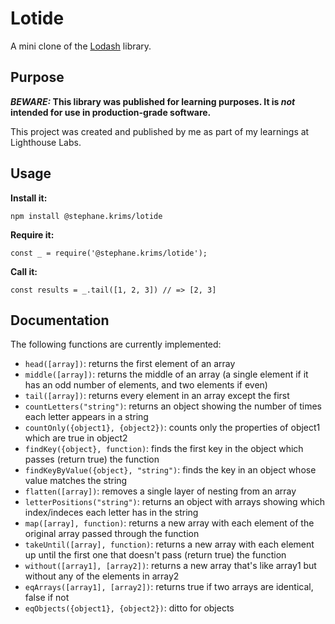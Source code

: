 # Lotide

A mini clone of the [Lodash](https://lodash.com) library.

## Purpose

**_BEWARE:_ This library was published for learning purposes. It is _not_ intended for use in production-grade software.**

This project was created and published by me as part of my learnings at Lighthouse Labs. 

## Usage

**Install it:**

`npm install @stephane.krims/lotide`

**Require it:**

`const _ = require('@stephane.krims/lotide');`

**Call it:**

`const results = _.tail([1, 2, 3]) // => [2, 3]`

## Documentation

The following functions are currently implemented:

* `head([array])`: returns the first element of an array
* `middle([array])`: returns the middle of an array (a single element if it has an odd number of elements, and two elements if even)
* `tail([array])`: returns every element in an array except the first
* `countLetters("string")`: returns an object showing the number of times each letter appears in a string
* `countOnly({object1}, {object2})`: counts only the properties of object1 which are true in object2
* `findKey({object}, function)`: finds the first key in the object which passes (return true) the function
* `findKeyByValue({object}, "string")`: finds the key in an object whose value matches the string
* `flatten([array])`: removes a single layer of nesting from an array
* `letterPositions("string")`: returns an object with arrays showing which index/indeces each letter has in the string
* `map([array], function)`: returns a new array with each element of the original array passed through the function
* `takeUntil([array], function)`: returns a new array with each element up until the first one that doesn't pass (return true) the function
* `without([array1], [array2])`: returns a new array that's like array1 but without any of the elements in array2
* `eqArrays([array1], [array2])`: returns true if two arrays are identical, false if not
* `eqObjects({object1}, {object2})`: ditto for objects